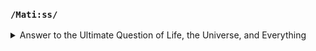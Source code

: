 ### `/Mati:ss/`

<details>
  <summary>Answer to the Ultimate Question of Life, the Universe, and Everything</summary>
